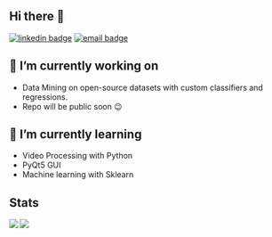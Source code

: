 

## Hi there 👋
[![linkedin badge](https://img.shields.io/badge/Atul_Patare-30302f?style=flat&logo=linkedin)](https://www.linkedin.com/in/atul-patare-a768a3165/)
[![email badge](https://img.shields.io/badge/Atul_Patare-30302f?style=flat&logo=gmail)](atulpatare99@gmail.com)

## 🔭 I’m currently working on 
  * Data Mining on open-source datasets with custom classifiers and regressions.
  * Repo will be public soon 😉

## 🌱 I’m currently learning
  * Video Processing with Python
  * PyQt5 GUI
  * Machine learning with Sklearn

## Stats

<a href="https://github.com/AP-Atul/AP-Atul">
  <img align="left" src="https://github-readme-stats.vercel.app/api/top-langs/?username=ap-atul&layout=compact" />
</a>
<a href="https://github.com/AP-Atul/AP-Atul">
  <img align="left" src="https://github-readme-stats.vercel.app/api?username=ap-atul&count_private=true" />
</a>

